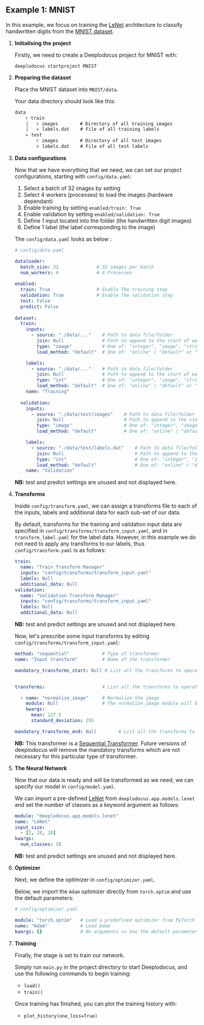 ## Example 1: MNIST

In this example, we focus on training the [LeNet](http://yann.lecun.com/exdb/publis/pdf/lecun-01a.pdf) architecture to classify handwritten digits from the [MNIST dataset](http://yann.lecun.com/exdb/mnist/).

1. **Initialising the project**

    Firstly, we need to create a Deeplodocus project for MNIST with:

    ```command
    deeplodocus startproject MNIST
    ```
    
2. **Preparing the dataset**

    Place the MNIST dataset into `MNIST/data`.
    
    Your data directory should look like this:
    
    ```txt
    data
        ⊦ train
        |   ⊦ images        # Directory of all training images
        |   ∟ labels.dat    # File of all training labels
        ∟ test
            ⊦ images        # Directory of all test images
            ∟ labels.dat    # File of all test labels
    ```

3. **Data configurations**

    Now that we have everything that we need, we can set our project configurations, starting with `config/data.yaml`:
 
    1. Select a batch of 32 images by setting
    2. Select 4 workers (processes) to load the images (hardware dependant)
    3. Enable training by setting `enabled/train: True`
    4. Enable validation by setting `enabled/validation: True`
    5. Define 1 input located into the folder (the handwritten digit images)
    6. Define 1 label (the label corresponding to the image)

    The `config/data.yaml` looks as below :

    ```yaml
    # config/data.yaml
    
    dataloader:
      batch_size: 32              # 32 images per batch
      num_workers: 4              # 4 Processes
      
    enabled:
      train: True                 # Enable The training step
      validation: True            # Enable the validation step
      test: False
      predict: False
      
    dataset:
      train:
        inputs:
          - source: "./data/..."    # Path to data file/folder
            join: Null              # Path to append to the start of each data item
            type: "image"           # One of: "integer", "image", "string", "float", "np-array", "bool", "video", "audio"
            load_method: "default"  # One of: "online" / "default" or "offline"
    
        labels:
          - source: "./data/..."    # Path to data file/folder
            join: Null              # Path to append to the start of each data item
            type: "int"             # One of: "integer", "image", "string", "float", "np-array", "bool", "video", "audio"
            load_method: "default"  # One of: "online" / "default" or "offline"
        name: "Training"
        
      validation:
        inputs:
          - source: "./data/test/images"    # Path to data file/folder
            join: Null                      # Path to append to the start of each data item
            type: "image"                   # One of: "integer", "image", "string", "float", "np-array", "bool", "video", "audio"
            load_method: "default"          # One of: "online" / "default" or "offline"
    
        labels:
          - source: "./data/test/labels.dat"    # Path to data file/folder
            join: Null                          # Path to append to the start of each data item
            type: "int"                         # One of: "integer", "image", "string", "float", "np-array", "bool", "video", "audio"
            load_method: "default"              # One of: "online" / "default" or "offline"
        name: "Validation"
    ```

    **NB:** test and predict settings are unused and not displayed here.

4. **Transforms**

    Inside `config/transform.yaml`, we can assign a transforms file to each of the inputs, labels and additional data for each sub-set of our data. 
    
    By default, transforms for the training and validation input data are specified in `config/transforms/transform_input.yaml`, and in `transform_label.yaml` for the label data. 
    However, in this example we do not need to apply any transforms to our labels, thus `config/transform.yaml` is as follows: 

    ```yaml
    train:
      name: "Train Transform Manager"
      inputs: "config/transforms/transform_input.yaml"
      labels: Null
      additional_data: Null
    validation:
      name: "Validation Transform Manager"
      inputs: "config/transforms/transform_input.yaml"
      labels: Null
      additional_data: Null
    ```
    
    **NB:** test and predict settings are unused and not displayed here.
    
    Now, let's prescribe some input transforms by editing `config/transforms/transform_input.yaml`:

    ```yaml
    method: "sequential"            # Type of transformer
    name: "Input transform"         # Name of the transformer
    
    mandatory_transforms_start: Null # List all the transforms to operate at start
    
    
    transforms:                     # List all the transforms to operate
    
      - name: "normalize_image"     # Normalize the image
        module: Null                # The normalize_image module will be searched automatically by Deeplodocus
        kwargs:
          mean: 127.5
          standard_deviation: 255
    
    mandatory_transforms_end: Null        # List all the transforms to operate at the end
    ```

    **NB:** This transformer is a [Sequential Transformer](deeplodocus.org/en/master/transformer#sequential). 
    Future versions of deeplodocus will remove the mandatory transforms which are not necessary for this particular type of transformer.

5. **The Neural Network**

    Now that our data is ready and will be transformed as we need, we can specify our model in `config/model.yaml`.
    
    We can import a pre-defined [LeNet](http://yann.lecun.com/exdb/publis/pdf/lecun-01a.pdf) from `deeplodocus.app.models.lenet` and set the number of classes as a keyword argument as follows:

    ```yaml
    module: "deeplodocus.app.models.lenet"
    name: "LeNet"
    input_size:
      - [1, 28, 28]
    kwargs: 
      num_classes: 10 
    ```
    
    **NB:** test and predict settings are unused and not displayed here.

6. **Optimizer**

    Next, we define the optimizer in `config/optimizer.yaml`.
    
    Below, we import the `Adam` optimizer directly from `torch.optim` and use the default parameters:
    
    ```yaml
    # config/optimizer.yaml
    
    module: "torch.optim"   # Load a predefined optimizer from PyTorch
    name: "Adam"            # Load Adam
    kwargs: {}              # No arguments => Use the default parameters
    ```
    
7. **Training**
    
    Finally, the stage is set to train our network. 
    
    Simply run `main.py` in the project directory to start Deeplodocus, and use the following commands to begin training:
    
    - `load()`
    - `train()`
    
    Once training has finished, you can plot the training history with:
    
    - `plot_history(one_loss=True)`